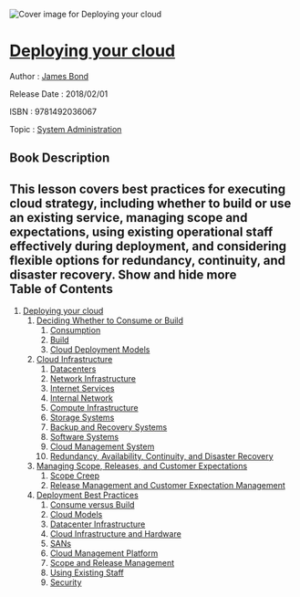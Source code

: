 ![Cover image for Deploying your cloud](https://imgdetail.ebookreading.net/cover/cover/system_admin/EB9781492036067.jpg)

[Deploying your cloud](https://ebookreading.net/view/book/Deploying+your+cloud-EB9781492036067_1.html "Deploying your cloud")
====================================================================================================================

Author : [James Bond](https://ebookreading.net/search/author/James+Bond)

Release Date : 2018/02/01

ISBN : 9781492036067

Topic : [System Administration](https://ebookreading.net/search/category/system-administration)

Book Description
-----------------

 This lesson covers best practices for executing cloud strategy, including whether to build or use an existing service, managing scope and expectations, using existing operational staff effectively during deployment, and considering flexible options for redundancy, continuity, and disaster recovery.
        Show and hide more                
Table of Contents
-----------------

1. [Deploying your cloud](https://ebookreading.net/view/book/Deploying+your+cloud-EB9781492036067_3.html#deploying_your_clou)
    1. [Deciding Whether to Consume or Build](https://ebookreading.net/view/book/Deploying+your+cloud-EB9781492036067_3.html#deciding_whether_to)
        1. [Consumption](https://ebookreading.net/view/book/Deploying+your+cloud-EB9781492036067_3.html#consumption)
        1. [Build](https://ebookreading.net/view/book/Deploying+your+cloud-EB9781492036067_3.html#build)
        1. [Cloud Deployment Models](https://ebookreading.net/view/book/Deploying+your+cloud-EB9781492036067_3.html#cloud_deployment_mo)
    1. [Cloud Infrastructure](https://ebookreading.net/view/book/Deploying+your+cloud-EB9781492036067_3.html#cloud_infrastructur)
        1. [Datacenters](https://ebookreading.net/view/book/Deploying+your+cloud-EB9781492036067_3.html#datacenters)
        1. [Network Infrastructure](https://ebookreading.net/view/book/Deploying+your+cloud-EB9781492036067_3.html#network_infrastruct)
        1. [Internet Services](https://ebookreading.net/view/book/Deploying+your+cloud-EB9781492036067_3.html#internet_services)
        1. [Internal Network](https://ebookreading.net/view/book/Deploying+your+cloud-EB9781492036067_3.html#internal_network)
        1. [Compute Infrastructure](https://ebookreading.net/view/book/Deploying+your+cloud-EB9781492036067_3.html#compute_infrastruct)
        1. [Storage Systems](https://ebookreading.net/view/book/Deploying+your+cloud-EB9781492036067_3.html#storage_systems)
        1. [Backup and Recovery Systems](https://ebookreading.net/view/book/Deploying+your+cloud-EB9781492036067_3.html#backup_and_recovery)
        1. [Software Systems](https://ebookreading.net/view/book/Deploying+your+cloud-EB9781492036067_3.html#software_systems)
        1. [Cloud Management System](https://ebookreading.net/view/book/Deploying+your+cloud-EB9781492036067_3.html#cloud-management_sy)
        1. [Redundancy, Availability, Continuity, and Disaster Recovery](https://ebookreading.net/view/book/Deploying+your+cloud-EB9781492036067_3.html#redundancycomma_ava)
    1. [Managing Scope, Releases, and Customer Expectations](https://ebookreading.net/view/book/Deploying+your+cloud-EB9781492036067_3.html#managing_scopecomma)
        1. [Scope Creep](https://ebookreading.net/view/book/Deploying+your+cloud-EB9781492036067_3.html#scope_creep)
        1. [Release Management and Customer Expectation Management](https://ebookreading.net/view/book/Deploying+your+cloud-EB9781492036067_3.html#release_management_)
    1. [Deployment Best Practices](https://ebookreading.net/view/book/Deploying+your+cloud-EB9781492036067_3.html#deployment_best_pra)
        1. [Consume versus Build](https://ebookreading.net/view/book/Deploying+your+cloud-EB9781492036067_3.html#consume_versus_buil)
        1. [Cloud Models](https://ebookreading.net/view/book/Deploying+your+cloud-EB9781492036067_3.html#cloud_models)
        1. [Datacenter Infrastructure](https://ebookreading.net/view/book/Deploying+your+cloud-EB9781492036067_3.html#data_center_infrast)
        1. [Cloud Infrastructure and Hardware](https://ebookreading.net/view/book/Deploying+your+cloud-EB9781492036067_3.html#cloud_infrastructur)
        1. [SANs](https://ebookreading.net/view/book/Deploying+your+cloud-EB9781492036067_3.html#sans)
        1. [Cloud Management Platform](https://ebookreading.net/view/book/Deploying+your+cloud-EB9781492036067_3.html#cloud-management_pl)
        1. [Scope and Release Management](https://ebookreading.net/view/book/Deploying+your+cloud-EB9781492036067_3.html#scope_and_release_m)
        1. [Using Existing Staff](https://ebookreading.net/view/book/Deploying+your+cloud-EB9781492036067_3.html#using_existing_staf)
        1. [Security](https://ebookreading.net/view/book/Deploying+your+cloud-EB9781492036067_3.html#security)
